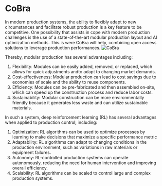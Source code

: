# CoBra
In modern production systems, the ability to flexibly adapt to new circumstances and facilitate robust production is a key feature to be competitive. One possibility that assists in cope with modern production challenges is the use of a state-of-the-art modular production layout and AI optimization methods. 
This is were CoBra will help, combining open access solutions to leverage production performances.
![CoBra](https://user-images.githubusercontent.com/79931115/213127583-ee8c44f1-6bc7-4416-b38a-3244fbe33844.jpg)


Thereby, modular production has several advantages including:
1. Flexibility: Modules can be easily added, removed, or replaced, which allows for quick adjustments andto adapt to changing market demands.
2. Cost-effectiveness: Modular production can lead to cost savings due to economies of scale and the ability to reuse components.
3. Efficiency: Modules can be pre-fabricated and then assembled on-site, which can speed up the construction process and reduce labor costs.
4. Sustainability: Modular construction can be more environmentally friendly because it generates less waste and can utilize sustainable materials.

In such a system, deep reinforcement learning (RL) has several advantages when applied to production control, including:
1. Optimization: RL algorithms can be used to optimize processes by learning to make decisions that maximize a specific performance metric
2. Adaptability: RL algorithms can adapt to changing conditions in the production environment, such as variations in raw materials or equipment failures.
3. Autonomy: RL-controlled production systems can operate autonomously, reducing the need for human intervention and improving overall efficiency.
4. Scalability: RL algorithms can be scaled to control large and complex production systems.
